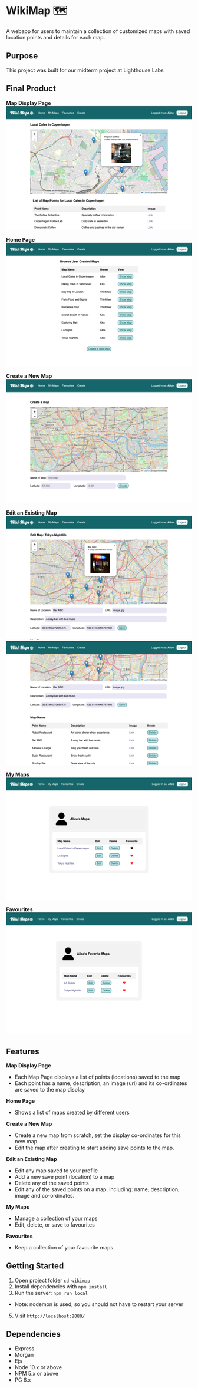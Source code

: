 WikiMap 🗺️
=========

A webapp for users to maintain a collection of customized maps with saved location points and details for each map. 

## Purpose

This project was built for our midterm project at Lighthouse Labs

## Final Product

**Map Display Page**
![](/pictures/map.png)

**Home Page**
![](/pictures/home.png)

**Create a New Map**
![](/pictures/create.png)

**Edit an Existing Map**
![](/pictures/edit-1.png)
![](/pictures/edit-2.png)

**My Maps**
![](/pictures/my-maps.png)

**Favourites**
![](/pictures/favs.png)

## Features

**Map Display Page**
- Each Map Page displays a list of points (locations) saved to the map
- Each point has a name, description, an image (url) and its co-ordinates are saved to the map display

**Home Page**
- Shows a list of maps created by different users

**Create a New Map**
- Create a new map from scratch, set the display co-ordinates for this new map.
- Edit the map after creating to start adding save points to the map.

**Edit an Existing Map**
- Edit any map saved to your profile
- Add a new save point (location) to a map
- Delete any of the saved points
- Edit any of the saved points on a map, including: name, description, image and co-ordinates.

**My Maps**
- Manage a collection of your maps
- Edit, delete, or save to favourites

**Favourites**
- Keep a collection of your favourite maps




## Getting Started

1. Open project folder `cd wikimap`
3. Install dependencies with `npm install`
4. Run the server: `npm run local`
  - Note: nodemon is used, so you should not have to restart your server
5. Visit `http://localhost:8080/`


## Dependencies

- Express
- Morgan
- Ejs
- Node 10.x or above
- NPM 5.x or above
- PG 6.x
